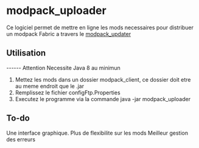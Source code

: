# modpack_uploader

Ce logiciel permet de mettre en ligne les mods necessaires pour distribuer un modpack Fabric a travers le [modpack_updater](https://github.com/lebonq/modpack_updater)

## Utilisation

------ Attention
Necessite Java 8 au minimun

1. Mettez les mods dans un dossier modpack_client, ce dossier doit etre au meme endroit que le .jar
2. Remplissez le fichier configFtp.Properties
3. Executez le programme via la commande java -jar modpack_uploader

## To-do

Une interface graphique.
Plus de flexibilite sur les mods
Meilleur gestion des erreurs
